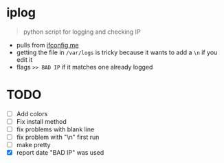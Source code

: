 # iplog

> python script for logging and checking IP

+ pulls from [ifconfig.me](https://ifconfig.me)
+ getting the file in `/var/logs` is tricky because it wants to add a `\n` if you edit it
+ flags `>> BAD IP` if it matches one already logged


# TODO
+ [ ] Add colors
+ [ ] Fix install method
+ [ ] fix problems with blank line
+ [ ] fix problem with "\n" first run
+ [ ] make pretty
+ [x] report date "BAD IP" was used

